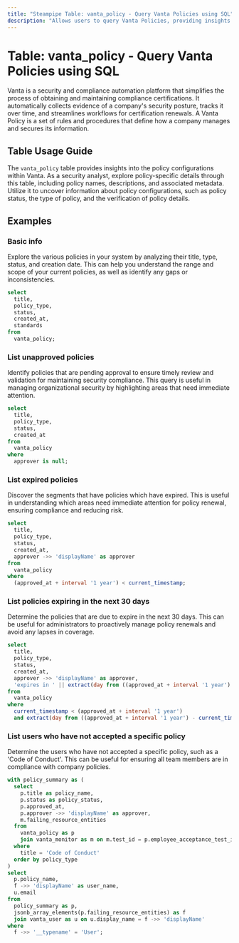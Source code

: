 ```yaml
---
title: "Steampipe Table: vanta_policy - Query Vanta Policies using SQL"
description: "Allows users to query Vanta Policies, providing insights into the policy configurations and their associated details."
---
```


# Table: vanta_policy - Query Vanta Policies using SQL

Vanta is a security and compliance automation platform that simplifies the process of obtaining and maintaining compliance certifications. It automatically collects evidence of a company's security posture, tracks it over time, and streamlines workflows for certification renewals. A Vanta Policy is a set of rules and procedures that define how a company manages and secures its information.

## Table Usage Guide

The `vanta_policy` table provides insights into the policy configurations within Vanta. As a security analyst, explore policy-specific details through this table, including policy names, descriptions, and associated metadata. Utilize it to uncover information about policy configurations, such as policy status, the type of policy, and the verification of policy details.

## Examples

### Basic info
Explore the various policies in your system by analyzing their title, type, status, and creation date. This can help you understand the range and scope of your current policies, as well as identify any gaps or inconsistencies.

```sql
select
  title,
  policy_type,
  status,
  created_at,
  standards
from
  vanta_policy;
```

### List unapproved policies
Identify policies that are pending approval to ensure timely review and validation for maintaining security compliance. This query is useful in managing organizational security by highlighting areas that need immediate attention.

```sql
select
  title,
  policy_type,
  status,
  created_at
from
  vanta_policy
where
  approver is null;
```

### List expired policies
Discover the segments that have policies which have expired. This is useful in understanding which areas need immediate attention for policy renewal, ensuring compliance and reducing risk.

```sql
select
  title,
  policy_type,
  status,
  created_at,
  approver ->> 'displayName' as approver
from
  vanta_policy
where
  (approved_at + interval '1 year') < current_timestamp;
```

### List policies expiring in the next 30 days
Determine the policies that are due to expire in the next 30 days. This can be useful for administrators to proactively manage policy renewals and avoid any lapses in coverage.

```sql
select
  title,
  policy_type,
  status,
  created_at,
  approver ->> 'displayName' as approver,
  'expires in ' || extract(day from ((approved_at + interval '1 year') - current_timestamp)) || ' day(s)' as status
from
  vanta_policy
where
  current_timestamp < (approved_at + interval '1 year')
  and extract(day from ((approved_at + interval '1 year') - current_timestamp)) <= '30';
```

### List users who have not accepted a specific policy
Determine the users who have not accepted a specific policy, such as a 'Code of Conduct'. This can be useful for ensuring all team members are in compliance with company policies.

```sql
with policy_summary as (
  select
    p.title as policy_name,
    p.status as policy_status,
    p.approved_at,
    p.approver ->> 'displayName' as approver,
    m.failing_resource_entities
  from
    vanta_policy as p
    join vanta_monitor as m on m.test_id = p.employee_acceptance_test_id
  where
    title = 'Code of Conduct'
  order by policy_type
)
select
  p.policy_name,
  f ->> 'displayName' as user_name,
  u.email
from
  policy_summary as p,
  jsonb_array_elements(p.failing_resource_entities) as f
  join vanta_user as u on u.display_name = f ->> 'displayName'
where
  f ->> '__typename' = 'User';
```